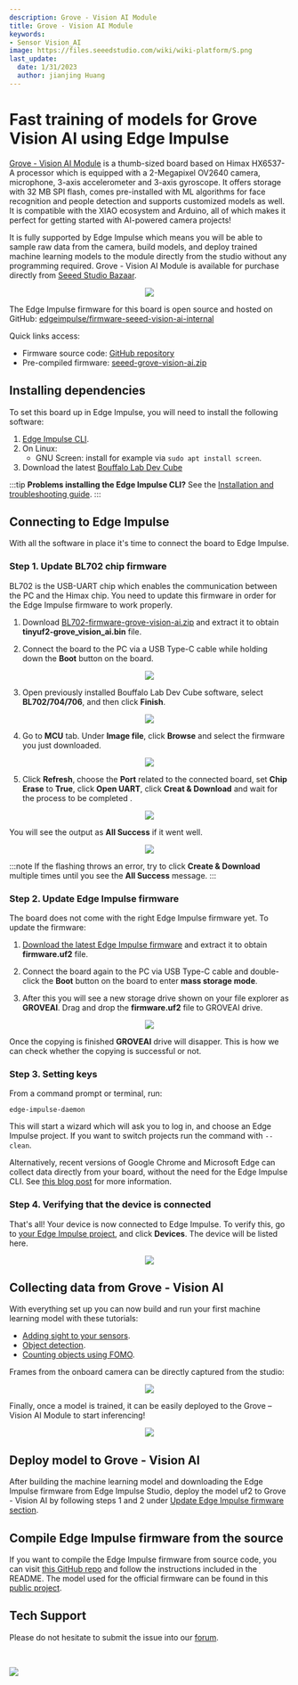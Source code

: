 ```yaml
---
description: Grove - Vision AI Module
title: Grove - Vision AI Module
keywords:
- Sensor Vision_AI
image: https://files.seeedstudio.com/wiki/wiki-platform/S.png
last_update:
  date: 1/31/2023
  author: jianjing Huang
---
```



# Fast training of models for Grove Vision AI using Edge Impulse

[Grove - Vision AI Module](https://wiki.seeedstudio.com/Grove-Vision-AI-Module) is a thumb-sized board based on Himax HX6537-A processor which is equipped with a 2-Megapixel OV2640 camera, microphone, 3-axis accelerometer and 3-axis gyroscope. It offers storage with 32 MB SPI flash, comes pre-installed with ML algorithms for face recognition and people detection and supports customized models as well. It is compatible with the XIAO ecosystem and Arduino, all of which makes it perfect for getting started with AI-powered camera projects!

It is fully supported by Edge Impulse which means you will be able to sample raw data from the camera, build models, and deploy trained machine learning models to the module directly from the studio without any programming required. Grove - Vision AI Module is available for purchase directly from [Seeed Studio Bazaar](https://www.seeedstudio.com/Grove-Vision-AI-Module-p-5457.html).

<div align="center"><img width ={400} src="https://files.seeedstudio.com/wiki/edge-impulse-visionai/1.jpg"/></div>

The Edge Impulse firmware for this board is open source and hosted on GitHub: [edgeimpulse/firmware-seeed-vision-ai-internal](https://github.com/edgeimpulse/firmware-seeed-vision-ai-internal/tree/edge-impulse-firmware)

Quick links access:

- Firmware source code: [GitHub repository](https://github.com/edgeimpulse/firmware-seeed-grove-vision-ai)
- Pre-compiled firmware: [seeed-grove-vision-ai.zip](https://cdn.edgeimpulse.com/firmware/seeed-grove-vision-ai.zip)

## Installing dependencies

To set this board up in Edge Impulse, you will need to install the following software:

1. [Edge Impulse CLI](https://docs.edgeimpulse.com/docs/edge-impulse-cli/cli-installation).
2. On Linux:
   - GNU Screen: install for example via `sudo apt install screen`.
3. Download the latest [Bouffalo Lab Dev Cube](https://dev.bouffalolab.com/download)

:::tip
**Problems installing the Edge Impulse CLI?**
See the [Installation and troubleshooting guide](https://docs.edgeimpulse.com/docs/edge-impulse-cli/cli-installation).
:::

## Connecting to Edge Impulse

With all the software in place it's time to connect the board to Edge Impulse.

### Step 1. Update BL702 chip firmware

BL702 is the USB-UART chip which enables the communication between the PC and the Himax chip. You need to update this firmware in order for the Edge Impulse firmware to work properly.

1. Download [BL702-firmware-grove-vision-ai.zip](https://cdn.edgeimpulse.com/build-system/BL702-firmware-grove-vision-ai.zip) and extract it to obtain **tinyuf2-grove_vision_ai.bin** file.

2. Connect the board to the PC via a USB Type-C cable while holding down the **Boot** button on the board.

<div align="center"><img width={600} src="https://files.seeedstudio.com/wiki/edge-impulse-visionai/2.jpg" /></div>

3. Open previously installed Bouffalo Lab Dev Cube software, select **BL702/704/706**, and then click **Finish**.

<div align="center"><img width={200} src="https://files.seeedstudio.com/wiki/edge-impulse-visionai/3.png" /></div>

4. Go to **MCU** tab. Under **Image file**, click **Browse** and select the firmware you just downloaded.

<div align="center"><img width={700} src="https://files.seeedstudio.com/wiki/edge-impulse-visionai/4.png" /></div>

5. Click **Refresh**, choose the **Port** related to the connected board, set **Chip Erase** to **True**, click **Open UART**, click **Creat & Download** and wait for the process to be completed .

<div align="center"><img width ={200} src="https://files.seeedstudio.com/wiki/edge-impulse-visionai/5.png"/></div>

You will see the output as **All Success** if it went well.

<div align="center"><img width ={700} src="https://files.seeedstudio.com/wiki/edge-impulse-visionai/6.png"/></div>

:::note
If the flashing throws an error, try to click **Create & Download** multiple times until you see the **All Success** message.
:::

### Step 2. Update Edge Impulse firmware

The board does not come with the right Edge Impulse firmware yet. To update the firmware:

1. [Download the latest Edge Impulse firmware](https://cdn.edgeimpulse.com/firmware/seeed-grove-vision-ai.zip) and extract it to obtain **firmware.uf2** file.

2. Connect the board again to the PC via USB Type-C cable and double-click the **Boot** button on the board to enter **mass storage mode**.

3. After this you will see a new storage drive shown on your file explorer as **GROVEAI**. Drag and drop the **firmware.uf2** file to GROVEAI drive.

<div align="center"><img width ={200} src="https://files.seeedstudio.com/wiki/edge-impulse-visionai/7.jpg"/></div>

Once the copying is finished **GROVEAI** drive will disapper. This is how we can check whether the copying is successful or not.

### Step 3. Setting keys

From a command prompt or terminal, run:

```
edge-impulse-daemon
```

This will start a wizard which will ask you to log in, and choose an Edge Impulse project. If you want to switch projects run the command with `--clean`.

Alternatively, recent versions of Google Chrome and Microsoft Edge can collect data directly from your board, without the need for the Edge Impulse CLI. See [this blog post](https://www.edgeimpulse.com/blog/collect-sensor-data-straight-from-your-web-browser) for more information.

### Step 4. Verifying that the device is connected

That's all! Your device is now connected to Edge Impulse. To verify this, go to [your Edge Impulse project](https://studio.edgeimpulse.com/studio/select-project?autoredirect=1), and click **Devices**. The device will be listed here.

<div align="center"><img width ={700} src="https://files.seeedstudio.com/wiki/edge-impulse-visionai/8.png"/></div>

## Collecting data from Grove - Vision AI

With everything set up you can now build and run your first machine learning model with these tutorials:

- [Adding sight to your sensors](https://docs.edgeimpulse.com/docs/tutorials/image-classification).
- [Object detection](https://docs.edgeimpulse.com/docs/tutorials/object-detection).
- [Counting objects using FOMO](https://docs.edgeimpulse.com/docs/tutorials/detect-objects-using-fomo).

Frames from the onboard camera can be directly captured from the studio:

<div align="center"><img width ={700} src="https://files.seeedstudio.com/wiki/edge-impulse-visionai/9.png"/></div>

Finally, once a model is trained, it can be easily deployed to the Grove – Vision AI Module to start inferencing!

<div align="center"><img width ={700} src="https://files.seeedstudio.com/wiki/edge-impulse-visionai/10.png"/></div>

## Deploy model to Grove - Vision AI

After building the machine learning model and downloading the Edge Impulse firmware from Edge Impulse Studio, deploy the model uf2 to Grove - Vision AI by following steps 1 and 2 under [Update Edge Impulse firmware section](https://docs.edgeimpulse.com/docs/development-platforms/officially-supported-mcu-targets/seeed-grove-vision-ai#2.-update-edge-impulse-firmware).

## Compile Edge Impulse firmware from the source

If you want to compile the Edge Impulse firmware from source code, you can visit [this GitHub repo](https://github.com/edgeimpulse/firmware-seeed-grove-vision-ai) and follow the instructions included in the README. The model used for the official firmware can be found in this [public project](https://studio.edgeimpulse.com/public/87291/latest).

## Tech Support

Please do not hesitate to submit the issue into our [forum](https://forum.seeedstudio.com/).

<div>
  <br /><p style={{textAlign: 'center'}}><a href="https://www.seeedstudio.com/act-4.html?utm_source=wiki&utm_medium=wikibanner&utm_campaign=newproducts" target="_blank"><img src="https://files.seeedstudio.com/wiki/Wiki_Banner/new_product.jpg" /></a></p>
</div>
